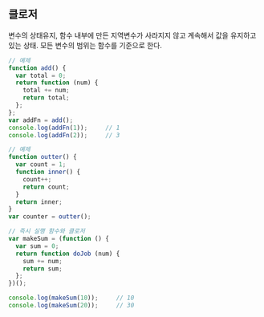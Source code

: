 







## 클로저

변수의 상태유지, 함수 내부에 만든 지역변수가 사라지지 않고 계속해서 값을 유지하고 있는 상태. 모든 변수의 범위는 함수를 기준으로 한다.

```javascript
// 예제
function add() {
  var total = 0;
  return function (num) {
    total += num;
    return total;
  };
};
var addFn = add();
console.log(addFn(1));     // 1
console.log(addFn(2));     // 3

// 예제
function outter() {
  var count = 1;
  function inner() {
    count++;
    return count;
  }
  return inner;
}
var counter = outter();

// 즉시 실행 함수와 클로저
var makeSum = (function () {
  var sum = 0;
  return function doJob (num) {
    sum += num;
    return sum;
  };
})();

console.log(makeSum(10));     // 10
console.log(makeSum(20));     // 30
```

